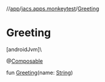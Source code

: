 //[app](../../index.md)/[jacs.apps.monkeytest](index.md)/[Greeting](-greeting.md)

# Greeting

[androidJvm]\

@[Composable](https://developer.android.com/reference/kotlin/androidx/compose/runtime/Composable.html)

fun [Greeting](-greeting.md)(name: [String](https://kotlinlang.org/api/latest/jvm/stdlib/kotlin/-string/index.html))
